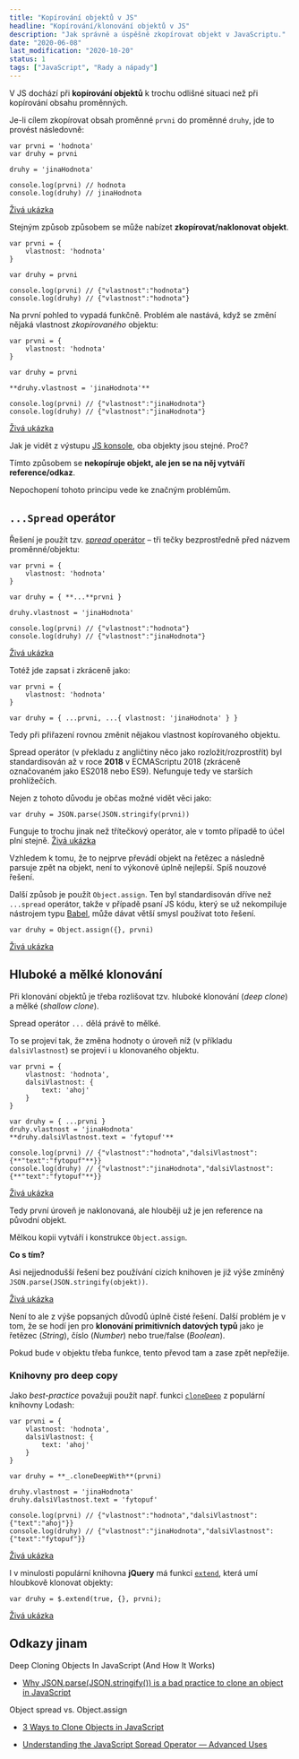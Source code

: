 ```yaml
---
title: "Kopírování objektů v JS"
headline: "Kopírování/klonování objektů v JS"
description: "Jak správně a úspěšně zkopírovat objekt v JavaScriptu."
date: "2020-06-08"
last_modification: "2020-10-20"
status: 1
tags: ["JavaScript", "Rady a nápady"]
---
```


V JS dochází při **kopírování objektů** k trochu odlišné situaci než při kopírování obsahu proměnných.

Je-li cílem zkopírovat obsah proměnné `prvni` do proměnné `druhy`, jde to provést následovně:

```
var prvni = 'hodnota'
var druhy = prvni

druhy = 'jinaHodnota'

console.log(prvni) // hodnota
console.log(druhy) // jinaHodnota
```

[Živá ukázka](http://kod.djpw.cz/yyyc)

Stejným způsob způsobem se může nabízet **zkopírovat/naklonovat objekt**.

```
var prvni = {
    vlastnost: 'hodnota'
}

var druhy = prvni

console.log(prvni) // {"vlastnost":"hodnota"}
console.log(druhy) // {"vlastnost":"hodnota"}
```

Na první pohled to vypadá funkčně. Problém ale nastává, když se změní nějaká vlastnost *zkopírovaného* objektu:

```
var prvni = {
    vlastnost: 'hodnota'
}

var druhy = prvni

**druhy.vlastnost = 'jinaHodnota'**

console.log(prvni) // {"vlastnost":"jinaHodnota"}
console.log(druhy) // {"vlastnost":"jinaHodnota"}
```

[Živá ukázka](http://kod.djpw.cz/bzyc)

Jak je vidět z výstupu [JS konsole](/konsole-varovani), oba objekty jsou stejné. Proč?

Tímto způsobem se **nekopíruje objekt, ale jen se na něj vytváří  reference/odkaz**.

Nepochopení tohoto principu vede ke značným problémům.

## `...Spread` operátor

Řešení je použít tzv. [*spread* operátor](https://developer.mozilla.org/en-US/docs/Web/JavaScript/Reference/Operators/Spread_syntax) – tři tečky bezprostředně před názvem proměnné/objektu:

```
var prvni = {
    vlastnost: 'hodnota'
}

var druhy = { **...**prvni }

druhy.vlastnost = 'jinaHodnota'

console.log(prvni) // {"vlastnost":"hodnota"}
console.log(druhy) // {"vlastnost":"jinaHodnota"}
```

[Živá ukázka](http://kod.djpw.cz/xyyc)

Totéž jde zapsat i zkráceně jako:

```
var prvni = {
    vlastnost: 'hodnota'
}

var druhy = { ...prvni, ...{ vlastnost: 'jinaHodnota' } }
```

Tedy při přiřazení rovnou změnit nějakou vlastnost kopírovaného objektu.

Spread operátor (v překladu z angličtiny něco jako rozložit/rozprostřít) byl standardisován až v roce **2018** v ECMAScriptu 2018 (zkráceně označovaném jako ES2018 nebo ES9). Nefunguje tedy ve starších prohlížečích.

Nejen z tohoto důvodu je občas možné vidět věci jako:

```
var druhy = JSON.parse(JSON.stringify(prvni))
```

Funguje to trochu jinak než třítečkový operátor, ale v tomto případě to účel plní stejně. [Živá ukázka](http://kod.djpw.cz/gzyc)

Vzhledem k tomu, že to nejprve převádí objekt na řetězec a následně parsuje zpět na objekt, není to výkonově úplně nejlepší. Spíš nouzové řešení.

Další způsob je použít `Object.assign`. Ten byl standardisován dříve než `...spread` operátor, takže v případě psaní JS kódu, který se už nekompiluje nástrojem typu [Babel](https://babeljs.io), může dávat větší smysl používat toto řešení.

```
var druhy = Object.assign({}, prvni)
```

[Živá ukázka](http://kod.djpw.cz/izyc)

## Hluboké a mělké klonování

Při klonování objektů je třeba rozlišovat tzv. hluboké klonování (*deep clone*) a mělké (*shallow clone*).

Spread operátor `...` dělá právě to mělké.

To se projeví tak, že změna hodnoty o úroveň níž (v příkladu `dalsiVlastnost`) se projeví i u klonovaného objektu.

```
var prvni = {
    vlastnost: 'hodnota',
    dalsiVlastnost: {
        text: 'ahoj'
    }
}

var druhy = { ...prvni }
druhy.vlastnost = 'jinaHodnota'
**druhy.dalsiVlastnost.text = 'fytopuf'**

console.log(prvni) // {"vlastnost":"hodnota","dalsiVlastnost":{**"text":"fytopuf"**}}
console.log(druhy) // {"vlastnost":"jinaHodnota","dalsiVlastnost":{**"text":"fytopuf"**}}
```

[Živá ukázka](http://kod.djpw.cz/jzyc)

Tedy první úroveň je naklonovaná, ale hlouběji už je jen reference na původní objekt.

Mělkou kopii vytváří i konstrukce `Object.assign`.

**Co s tím?**

Asi nejjednodušší řešení bez používání cizích knihoven je již výše zmíněný `JSON.parse(JSON.stringify(objekt))`.

[Živá ukázka](http://kod.djpw.cz/mzyc)

Není to ale z výše popsaných důvodů úplně čisté řešení. Další problém je v tom, že se hodí jen pro **klonování primitivních datových typů** jako je řetězec (*String*), číslo (*Number*) nebo true/false (*Boolean*).

Pokud bude v objektu třeba funkce, tento převod tam a zase zpět nepřežije.

### Knihovny pro deep copy

Jako *best-practice* považuji použít např. funkci [`cloneDeep`](https://lodash.com/docs/4.17.15#cloneDeep) z populární knihovny Lodash:

```
var prvni = {
    vlastnost: 'hodnota',
    dalsiVlastnost: {
        text: 'ahoj'
    }
}

var druhy = **_.cloneDeepWith**(prvni)

druhy.vlastnost = 'jinaHodnota'
druhy.dalsiVlastnost.text = 'fytopuf'

console.log(prvni) // {"vlastnost":"hodnota","dalsiVlastnost":{"text":"ahoj"}}
console.log(druhy) // {"vlastnost":"jinaHodnota","dalsiVlastnost":{"text":"fytopuf"}}

```

[Živá ukázka](http://kod.djpw.cz/qzyc)

I v minulosti populární knihovna **jQuery** má funkci [`extend`](https://api.jquery.com/jquery.extend/), která umí hloubkově klonovat objekty:

```
var druhy = $.extend(true, {}, prvni);
```

[Živá ukázka](http://kod.djpw.cz/szyc)

## Odkazy jinam

Deep Cloning Objects In JavaScript (And How It Works)
  - [Why JSON.parse(JSON.stringify()) is a bad practice to clone an object in JavaScript](https://medium.com/@pmzubar/why-json-parse-json-stringify-is-a-bad-practice-to-clone-an-object-in-javascript-b28ac5e36521)

  Object spread vs. Object.assign

  - [3 Ways to Clone Objects in JavaScript](https://www.samanthaming.com/tidbits/70-3-ways-to-clone-objects/)

  - [Understanding the JavaScript Spread Operator — Advanced Uses](https://medium.com/better-programming/understanding-the-javascript-spread-operator-from-beginner-to-expert-part-2-1ec1808d015e)